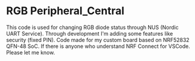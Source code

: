 # RGB Peripheral_Central 
This code is used for changing RGB diode status through NUS (Nordic UART Service).
Through development I'm adding some features like security (fixed PIN).
Code made for my custom board based on NRF52832 QFN-48 SoC.
If there is anyone who understand NRF Connect for VSCode. Please let me know.
